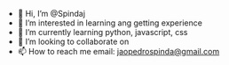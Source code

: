 - 👋 Hi, I’m @Spindaj
- 👀 I’m interested in learning ang getting experience
- 🌱 I’m currently learning python, javascript, css
- 💞️ I’m looking to collaborate on 
- 📫 How to reach me email: jaopedrospinda@gmail.com

<!---
Spindaj/Spindaj is a ✨ special ✨ repository because its `README.md` (this file) appears on your GitHub profile.
You can click the Preview link to take a look at your changes.
--->

